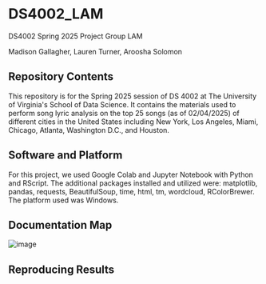 # DS4002_LAM
DS4002 Spring 2025 Project Group LAM

Madison Gallagher, Lauren Turner, Aroosha Solomon
## Repository Contents
This repository is for the Spring 2025 session of DS 4002 at The University of Virginia's School of Data Science. It contains the materials used to perform song lyric analysis on the top 25 songs (as of 02/04/2025) of different cities in the United States including New York, Los Angeles, Miami, Chicago, Atlanta, Washington D.C., and Houston.

## Software and Platform
For this project, we used Google Colab and Jupyter Notebook with Python and RScript. The additional packages installed and utilized were: matplotlib, pandas, requests, BeautifulSoup, time, html, tm, wordcloud, RColorBrewer. The platform used was Windows.

## Documentation Map
![image](https://github.com/user-attachments/assets/1da47714-abc8-45ed-9f23-6972a0fc9773)


## Reproducing Results

